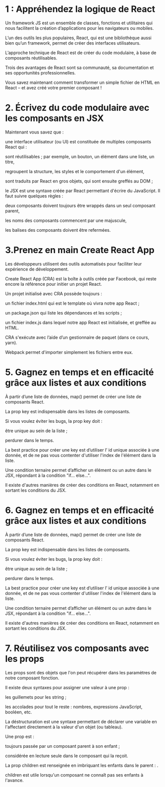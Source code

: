 # 1 : Appréhendez la logique de React

Un framework JS est un ensemble de classes, fonctions et utilitaires qui nous facilitent la création d’applications pour les navigateurs ou mobiles.

L’un des outils les plus populaires, React, qui est une bibliothèque aussi bien qu’un framework, permet de créer des interfaces utilisateurs.

L’approche technique de React est de créer du code modulaire, à base de composants réutilisables.

Trois des avantages de React sont sa communauté, sa documentation et ses opportunités professionnelles.

Vous savez maintenant comment transformer un simple fichier de HTML en React – et avez créé votre premier composant !


# 2. Écrivez du code modulaire avec les composants en JSX

Maintenant vous savez que :

une interface utilisateur (ou UI) est constituée de multiples composants React qui :

sont réutilisables ; par exemple, un bouton, un élément dans une liste, un titre,

regroupent la structure, les styles et le comportement d'un élément,

sont traduits par React en gros objets, qui sont ensuite greffés au DOM ;

le JSX est une syntaxe créée par React permettant d'écrire du JavaScript. Il faut suivre quelques règles :

deux composants doivent toujours être wrappés dans un seul composant parent,

les noms des composants commencent par une majuscule,

les balises des composants doivent être refermées.

# 3.Prenez en main Create React App

Les développeurs utilisent des outils automatisés pour faciliter leur expérience de développement.

Create React App (CRA) est la boîte à outils créée par Facebook, qui reste encore la référence pour initier un projet React.

Un projet initialisé avec CRA possède toujours : 

un fichier index.html   qui est le template où vivra notre app React ;

un package.json   qui liste les dépendances et les scripts ;

un fichier index.js   dans lequel notre app React est initialisée, et greffée au HTML.

CRA s'exécute avec l’aide d’un gestionnaire de paquet (dans ce cours, yarn).

Webpack permet d'importer simplement les fichiers entre eux.

# 5. Gagnez en temps et en efficacité grâce aux listes et aux conditions

À partir d’une liste de données,  map()   permet de créer une liste de composants React.

La prop  key   est indispensable dans les listes de composants.

Si vous voulez éviter les bugs, la prop  key   doit : 

être unique au sein de la liste ;

perdurer dans le temps.

La best practice pour créer une  key   est d’utiliser l’ id   unique associée à une donnée, et de ne pas vous contenter d'utiliser l'index de l'élément dans la liste.

Une condition ternaire permet d’afficher un élément ou un autre dans le JSX, répondant à la condition "if… else...".

Il existe d'autres manières de créer des conditions en React, notamment en sortant les conditions du JSX.

# 6. Gagnez en temps et en efficacité grâce aux listes et aux conditions

À partir d’une liste de données,  map()   permet de créer une liste de composants React.

La prop  key   est indispensable dans les listes de composants.

Si vous voulez éviter les bugs, la prop  key   doit : 

être unique au sein de la liste ;

perdurer dans le temps.

La best practice pour créer une  key   est d’utiliser l’ id   unique associée à une donnée, et de ne pas vous contenter d'utiliser l'index de l'élément dans la liste.

Une condition ternaire permet d’afficher un élément ou un autre dans le JSX, répondant à la condition "if… else...".

Il existe d'autres manières de créer des conditions en React, notamment en sortant les conditions du JSX.


# 7. Réutilisez vos composants avec les props

Les props sont des objets que l'on peut récupérer dans les paramètres de notre composant fonction.

Il existe deux syntaxes pour assigner une valeur à une prop :

les guillemets pour les  string ;

les accolades pour tout le reste : nombres, expressions JavaScript, booléen, etc.

La déstructuration est une syntaxe permettant de déclarer une variable en l'affectant directement à la valeur d'un objet (ou tableau).

Une prop est :

toujours passée par un composant parent à son enfant ;

considérée en lecture seule dans le composant qui la reçoit.

La prop  children   est renseignée en imbriquant les enfants dans le parent : <Parent><Enfant /></Parent>.

children   est utile lorsqu'un composant ne connaît pas ses enfants à l'avance.

